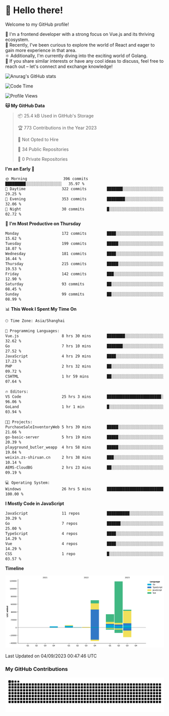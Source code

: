 # 👋 Hello there!

Welcome to my GitHub profile!

🤑 I'm a frontend developer with a strong focus on Vue.js and its thriving ecosystem.    
🌱 Recently, I've been curious to explore the world of React and eager to gain more experience in that area.   
⚛️ Additionally, I'm currently diving into the exciting world of Golang.   
🚀 If you share similar interests or have any cool ideas to discuss, feel free to reach out – let's connect and exchange knowledge!    

![Anurag's GitHub stats](https://github-readme-stats.vercel.app/api?username=huangyul&show_icons=true&&title_color=fff&icon_color=79ff97&text_color=9f9f9f&bg_color=151515&count_private=true)

<!--START_SECTION:waka-->
![Code Time](http://img.shields.io/badge/Code%20Time-426%20hrs%2044%20mins-blue)

![Profile Views](http://img.shields.io/badge/Profile%20Views-0-blue)

**🐱 My GitHub Data** 

> 📦 25.4 kB Used in GitHub's Storage 
 > 
> 🏆 773 Contributions in the Year 2023
 > 
> 🚫 Not Opted to Hire
 > 
> 📜 34 Public Repositories 
 > 
> 🔑 0 Private Repositories 
 > 
**I'm an Early 🐤** 

```text
🌞 Morning                396 commits         █████████░░░░░░░░░░░░░░░░   35.97 % 
🌆 Daytime                322 commits         ███████░░░░░░░░░░░░░░░░░░   29.25 % 
🌃 Evening                353 commits         ████████░░░░░░░░░░░░░░░░░   32.06 % 
🌙 Night                  30 commits          █░░░░░░░░░░░░░░░░░░░░░░░░   02.72 % 
```
📅 **I'm Most Productive on Thursday** 

```text
Monday                   172 commits         ████░░░░░░░░░░░░░░░░░░░░░   15.62 % 
Tuesday                  199 commits         █████░░░░░░░░░░░░░░░░░░░░   18.07 % 
Wednesday                181 commits         ████░░░░░░░░░░░░░░░░░░░░░   16.44 % 
Thursday                 215 commits         █████░░░░░░░░░░░░░░░░░░░░   19.53 % 
Friday                   142 commits         ███░░░░░░░░░░░░░░░░░░░░░░   12.90 % 
Saturday                 93 commits          ██░░░░░░░░░░░░░░░░░░░░░░░   08.45 % 
Sunday                   99 commits          ██░░░░░░░░░░░░░░░░░░░░░░░   08.99 % 
```


📊 **This Week I Spent My Time On** 

```text
🕑︎ Time Zone: Asia/Shanghai

💬 Programming Languages: 
Vue.js                   8 hrs 30 mins       ████████░░░░░░░░░░░░░░░░░   32.62 % 
Go                       7 hrs 10 mins       ███████░░░░░░░░░░░░░░░░░░   27.52 % 
JavaScript               4 hrs 29 mins       ████░░░░░░░░░░░░░░░░░░░░░   17.23 % 
PHP                      2 hrs 32 mins       ██░░░░░░░░░░░░░░░░░░░░░░░   09.72 % 
CSHTML                   1 hr 59 mins        ██░░░░░░░░░░░░░░░░░░░░░░░   07.64 % 

🔥 Editors: 
VS Code                  25 hrs 3 mins       ████████████████████████░   96.06 % 
GoLand                   1 hr 1 min          █░░░░░░░░░░░░░░░░░░░░░░░░   03.94 % 

🐱‍💻 Projects: 
PurchaseSaleInventoryWeb 5 hrs 39 mins       █████░░░░░░░░░░░░░░░░░░░░   21.66 % 
go-basic-server          5 hrs 19 mins       █████░░░░░░░░░░░░░░░░░░░░   20.39 % 
playground_butler_weapp  4 hrs 58 mins       █████░░░░░░░░░░░░░░░░░░░░   19.04 % 
weixin.zs-shiruan.cn     2 hrs 38 mins       ███░░░░░░░░░░░░░░░░░░░░░░   10.14 % 
AEMS-CloudBG             2 hrs 23 mins       ██░░░░░░░░░░░░░░░░░░░░░░░   09.19 % 

💻 Operating System: 
Windows                  26 hrs 5 mins       █████████████████████████   100.00 % 
```

**I Mostly Code in JavaScript** 

```text
JavaScript               11 repos            ██████████░░░░░░░░░░░░░░░   39.29 % 
Go                       7 repos             ██████░░░░░░░░░░░░░░░░░░░   25.00 % 
TypeScript               4 repos             ████░░░░░░░░░░░░░░░░░░░░░   14.29 % 
Vue                      4 repos             ████░░░░░░░░░░░░░░░░░░░░░   14.29 % 
CSS                      1 repo              █░░░░░░░░░░░░░░░░░░░░░░░░   03.57 % 
```



**Timeline**

![Lines of Code chart](https://raw.githubusercontent.com/huangyul/huangyul/main/assets/bar_graph.png)


 Last Updated on 04/09/2023 00:47:46 UTC
<!--END_SECTION:waka-->


### My GitHub Contributions

![](https://raw.githubusercontent.com/L1cardo/L1cardo/main/assets/github-contribution-grid-snake.svg)
